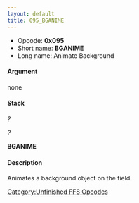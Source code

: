 ```yaml
---
layout: default
title: 095_BGANIME
---
```


-   Opcode: **0x095**
-   Short name: **BGANIME**
-   Long name: Animate Background

#### Argument

none

#### Stack

  
*?*

*?*

**BGANIME**

#### Description

Animates a background object on the field.

[Category:Unfinished FF8 Opcodes](../../../../Category:Unfinished_FF8_Opcodes.md)
